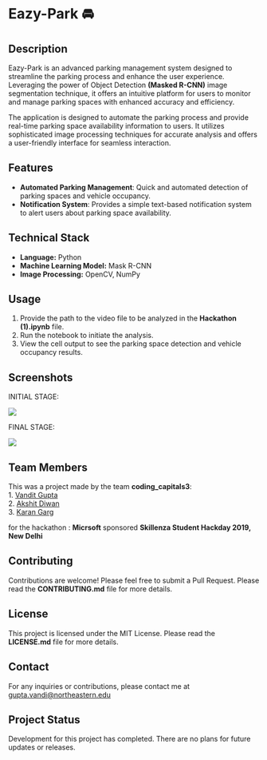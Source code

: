 # Eazy-Park 🚘

## Description

Eazy-Park is an advanced parking management system designed to streamline the parking process and enhance the user experience. Leveraging the power of Object Detection **(Masked R-CNN)** image segmentation technique, it offers an intuitive platform for users to monitor and manage parking spaces with enhanced accuracy and efficiency.

The application is designed to automate the parking process and provide real-time parking space availability information to users. It utilizes sophisticated image processing techniques for accurate analysis and offers a user-friendly interface for seamless interaction.

## Features

- **Automated Parking Management**: Quick and automated detection of parking spaces and vehicle occupancy.
- **Notification System**: Provides a simple text-based notification system to alert users about parking space availability.

## Technical Stack

- **Language:** Python
- **Machine Learning Model:** Mask R-CNN
- **Image Processing:** OpenCV, NumPy

## Usage

1. Provide the path to the video file to be analyzed in the **Hackathon (1).ipynb** file.
2. Run the notebook to initiate the analysis.
3. View the cell output to see the parking space detection and vehicle occupancy results.

## Screenshots

INITIAL STAGE: 

![](Images/Initial.png)

FINAL STAGE:

![](Images/Final.png)



<!-- Fast &amp; Efficient parking for users using Object Detection (Masked R-CNN)

The dataset used in this model is COCO Model (Common Objects in Context). COCO model helps in recognising 80 different types of objects.

A confidence score of the object detection is given. The higher the number, the more certain the model is that it correctly identifies the object.

The bounding box of the object in the image, given as X/Y pixel locations (Intersection over union) (IoU).

A bitmap “mask” that tells which pixels within the bounding box are part of the object and which aren’t. With the mask data, we can also work out the outline of the object. -->

## Team Members

This was a project made by the team **coding_capitals3**:\
                                    1. [Vandit Gupta](https://www.linkedin.com/in/vandit-gupta/)\
                                    2. [Akshit Diwan](https://www.linkedin.com/in/akshit-diwan/)\
                                    3. [Karan Garg](https://www.linkedin.com/in/karan-g-816b68114/)
                                    
for the hackathon : **Micrsoft** sponsored **Skillenza Student Hackday 2019, New Delhi**

## Contributing

Contributions are welcome! Please feel free to submit a Pull Request. Please read the **CONTRIBUTING.md** file for more details.

## License

This project is licensed under the MIT License. Please read the **LICENSE.md** file for more details.

## Contact

For any inquiries or contributions, please contact me at [gupta.vandi@northeastern.edu](mailto:gupta.vandi@northeastern.edu)

## Project Status

Development for this project has completed. There are no plans for future updates or releases.
